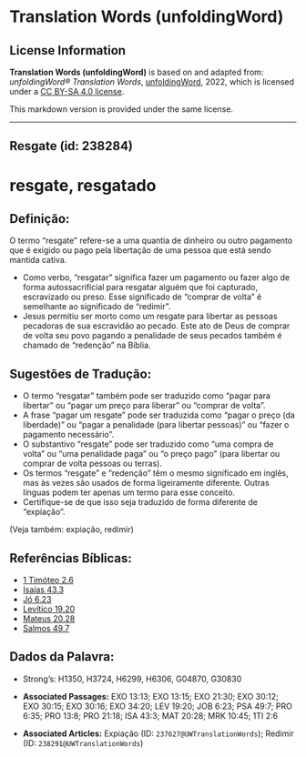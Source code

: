 # Translation Words (unfoldingWord)

## License Information

**Translation Words (unfoldingWord)** is based on and adapted from: _unfoldingWord® Translation Words_, [unfoldingWord](https://unfoldingword.org/utw), 2022, which is licensed under a [CC BY-SA 4.0 license](https://creativecommons.org/licenses/by-sa/4.0/legalcode.en).

This markdown version is provided under the same license.



--------------------------------

## Resgate (id: 238284)

resgate, resgatado
==================

Definição:
----------

O termo “resgate” refere\-se a uma quantia de dinheiro ou outro pagamento que é exigido ou pago pela libertação de uma pessoa que está sendo mantida cativa.

* Como verbo, “resgatar” significa fazer um pagamento ou fazer algo de forma autossacrificial para resgatar alguém que foi capturado, escravizado ou preso. Esse significado de “comprar de volta” é semelhante ao significado de “redimir”.
* Jesus permitiu ser morto como um resgate para libertar as pessoas pecadoras de sua escravidão ao pecado. Este ato de Deus de comprar de volta seu povo pagando a penalidade de seus pecados também é chamado de “redenção” na Bíblia.

Sugestões de Tradução:
----------------------

* O termo “resgatar” também pode ser traduzido como “pagar para libertar” ou “pagar um preço para liberar” ou “comprar de volta”.
* A frase “pagar um resgate” pode ser traduzida como “pagar o preço (da liberdade)” ou “pagar a penalidade (para libertar pessoas)” ou “fazer o pagamento necessário”.
* O substantivo “resgate” pode ser traduzido como “uma compra de volta” ou “uma penalidade paga” ou “o preço pago” (para libertar ou comprar de volta pessoas ou terras).
* Os termos “resgate” e “redenção” têm o mesmo significado em inglês, mas às vezes são usados de forma ligeiramente diferente. Outras línguas podem ter apenas um termo para esse conceito.
* Certifique\-se de que isso seja traduzido de forma diferente de “expiação”.

(Veja também: expiação, redimir)

Referências Bíblicas:
---------------------

* [1 Timóteo 2\.6](https://ref.ly/1Tim2:6)
* [Isaías 43\.3](https://ref.ly/Isa43:3)
* [Jó 6\.23](https://ref.ly/Job6:23)
* [Levítico 19\.20](https://ref.ly/Lev19:20)
* [Mateus 20\.28](https://ref.ly/Matt20:28)
* [Salmos 49\.7](https://ref.ly/Ps49:7)

Dados da Palavra:
-----------------

* Strong’s: H1350, H3724, H6299, H6306, G04870, G30830

* **Associated Passages:** EXO 13:13; EXO 13:15; EXO 21:30; EXO 30:12; EXO 30:15; EXO 30:16; EXO 34:20; LEV 19:20; JOB 6:23; PSA 49:7; PRO 6:35; PRO 13:8; PRO 21:18; ISA 43:3; MAT 20:28; MRK 10:45; 1TI 2:6
* **Associated Articles:** Expiação (ID: `237627@UWTranslationWords`); Redimir (ID: `238291@UWTranslationWords`)

